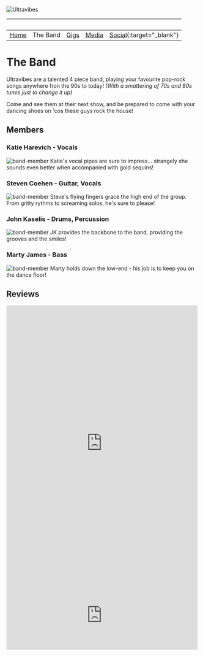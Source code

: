 ![Ultravibes](https://scontent.fbos1-1.fna.fbcdn.net/v/t1.0-9/55492985_332890087357228_108962916572594176_o.jpg?_nc_cat=100&_nc_sid=6e5ad9&_nc_ohc=apxkqkfxRhYAX9g1FpF&_nc_ht=scontent.fbos1-1.fna&oh=54b5f0af0fe6447625510dfca9c4efb6&oe=5EC0F420)

| &nbsp;               | &nbsp;   | &nbsp;         | &nbsp;           | &nbsp;                                                                |
| -------------------- | -------- | -------------- | ---------------- | --------------------------------------------------------------------- |
| [Home](./index.html) | The Band | [Gigs](./gigs) | [Media](./media) | [Social](https://www.facebook.com/UltraVibesBand/){:target="\_blank"} |

# The Band

Ultravibes are a talented 4 piece band, playing your favourite pop-rock songs anywhere fron the 90s to today! _(With a smattering of 70s and 80s tunes just to change it up)_

Come and see them at their next show, and be prepared to come with your dancing shoes on 'cos these guys rock the house!

## Members

### Katie Harevich - Vocals

![band-member](https://scontent.fbos1-1.fna.fbcdn.net/v/t1.0-9/78895878_106986260796720_6604372954815922176_n.jpg?_nc_cat=105&_nc_sid=85a577&_nc_ohc=FGdU1Xi-25gAX9FzruG&_nc_ht=scontent.fbos1-1.fna&oh=52ff810cf1a071c52a5defd2690b3fec&oe=5EF54FE2)
Katie's vocal pipes are sure to impress... strangely she sounds even better when accompanied with gold sequins!

### Steven Coehen - Guitar, Vocals

![band-member](https://scontent.fewr1-6.fna.fbcdn.net/v/t1.0-9/10849932_567864003313940_1153645941051941944_n.jpg?_nc_cat=109&_nc_sid=85a577&_nc_ohc=uREyX5BxkRsAX_CJ6_I&_nc_ht=scontent.fewr1-6.fna&oh=9e8b6a19c849792811e927fa291c52f9&oe=5EB832CA)
Steve's flying fingers grace the high end of the group. From gritty rythms to screaming solos, he's sure to please!

### John Kaselis - Drums, Percussion

![band-member](https://scontent.fbos1-1.fna.fbcdn.net/v/t1.0-9/49864983_10218404589164650_2105390365749018624_n.jpg?_nc_cat=108&_nc_sid=85a577&_nc_ohc=hyUjPFKoy7oAX9_70Wz&_nc_ht=scontent.fbos1-1.fna&oh=0cfff16538f5b70d9ae87fc4ec4d2884&oe=5EEF5B4B)
JK provides the backbone to the band, providing the grooves and the smiles!

### Marty James - Bass

![band-member](https://scontent.fbos1-1.fna.fbcdn.net/v/t1.0-9/35199153_10214991374010543_6872692863310757888_n.jpg?_nc_cat=106&_nc_sid=85a577&_nc_ohc=gcu8liwx5E0AX93zbqD&_nc_ht=scontent.fbos1-1.fna&oh=fb9ac0140fda8c8f6d34400d15626ffa&oe=5EFBF742)
Marty holds down the low-end - his job is to keep you on the dance floor!

## Reviews

<iframe src="https://www.facebook.com/plugins/post.php?href=https%3A%2F%2Fwww.facebook.com%2Fjulie.guido.5%2Fposts%2F10157951293482206&width=500" width="500" height="718" style="border:none;overflow:hidden" scrolling="no" frameborder="0" allowTransparency="true" allow="encrypted-media"></iframe>

<iframe src="https://www.facebook.com/plugins/post.php?href=https%3A%2F%2Fwww.facebook.com%2Fkmelanson33%2Fposts%2F10157459795089036&width=500" width="500" height="180" style="border:none;overflow:hidden" scrolling="no" frameborder="0" allowTransparency="true" allow="encrypted-media"></iframe>
